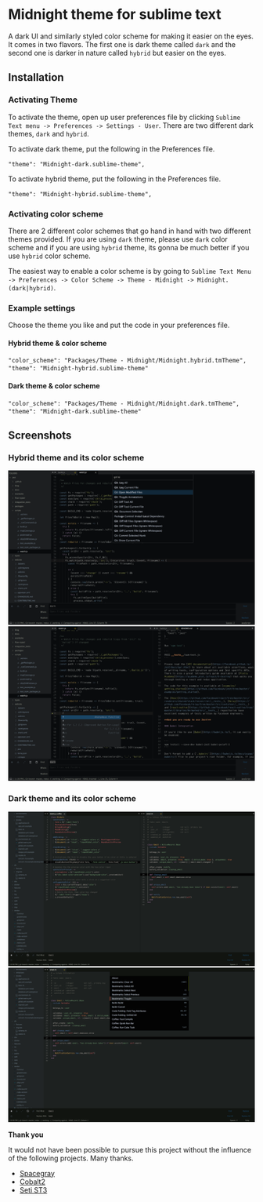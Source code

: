 # Midnight theme for sublime text

A dark UI and similarly styled color scheme for making it easier on the eyes. It comes in two flavors.
The first one is dark theme called `dark` and the second one is darker in nature called `hybrid` but easier on the eyes.

## Installation

### Activating Theme

To activate the theme, open up user preferences file by clicking `Sublime Text menu -> Preferences -> Settings - User`.
There are two different dark themes, `dark` and `hybrid`.

To activate dark theme, put the following in the Preferences file.
```
"theme": "Midnight-dark.sublime-theme",
```

To activate hybrid theme, put the following in the Preferences file.
```
"theme": "Midnight-hybrid.sublime-theme",
```

### Activating color scheme

There are 2 different color schemes that go hand in hand with two different themes provided.
If you are using `dark` theme, please use `dark` color scheme and if you are using `hybrid` theme, its gonna be much better if you use `hybrid` color scheme.

The easiest way to enable a color scheme is by going to
`Sublime Text Menu -> Preferences -> Color Scheme -> Theme - Midnight -> Midnight.(dark|hybrid)`.

### Example settings
Choose the theme you like and put the code in your preferences file.

#### Hybrid theme & color scheme
```
"color_scheme": "Packages/Theme - Midnight/Midnight.hybrid.tmTheme",
"theme": "Midnight-hybrid.sublime-theme"
```

#### Dark theme & color scheme
```
"color_scheme": "Packages/Theme - Midnight/Midnight.dark.tmTheme",
"theme": "Midnight-dark.sublime-theme"
```

## Screenshots

### Hybrid theme and its color scheme
![Midnight Hybrid](Screenshots/midnight_hybrid1.png)
![Midnight Hybrid](Screenshots/midnight_hybrid2.png)

### Dark theme and its color scheme
![Midnight Dark](Screenshots/midnight_dark1.png)
![Midnight Dark](Screenshots/midnight_dark2.png)

__Thank you__

It would not have been possible to pursue this project without the influence of the following projects.
Many thanks.
* [Spacegray](https://github.com/kkga/spacegray)
* [Cobalt2](https://github.com/wesbos/cobalt2)
* [Seti ST3](https://github.com/ctf0/Seti_ST3)
